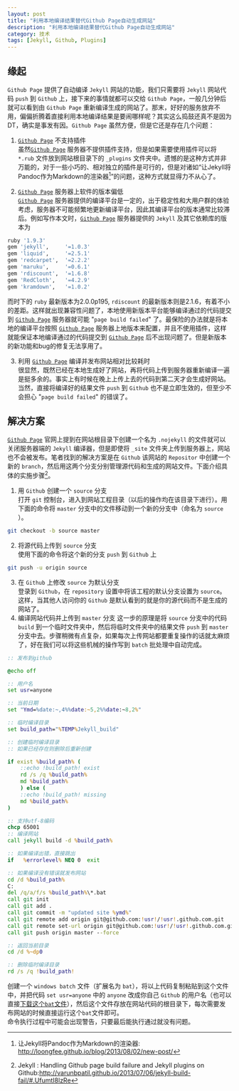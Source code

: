 ```yaml
---
layout: post
title: "利用本地编译结果替代Github Page自动生成网站"
description: "利用本地编译结果替代Github Page自动生成网站"
category: 技术
tags: [Jekyll, Github, Plugins]
---
```


## 缘起
`Github Page` 提供了自动编译 `Jekyll` 网站的功能，我们只需要将 `Jekyll` 网站代码 `push` 到 `Github` 上，接下来的事情就都可以交给 `Github Page`，一般几分钟后就可以看到由 `Github Page` 重新编译生成的网站了。那末，好好的服务放弃不用，偏偏折腾着直接利用本地编译结果是要闹哪样呢？其实这么捣鼓还真不是因为DT，确实是事发有因。`Github Page` 虽然方便，但是它还是存在几个问题：

1. [`Github Page`] 不支持插件  
虽然[`Github Page`] 服务器不提供插件支持，但是如果需要使用插件可以将 `*.rub` 文件放到网站根目录下的 `_plugins` 文件夹中。遗憾的是这种方式并非万能的，对于一些小巧的、相对独立的插件是可行的，但是对诸如“让Jekyll将Pandoc作为Markdown的渲染器[^loong]”的问题，这种方式就显得力不从心了。

2. [`Github Page`] 服务器上软件的版本偏低  
[`Github Page`] 服务器提供的编译平台是一定的，出于稳定性和大用户群的体验考虑，服务器不可能频繁地更新编译平台，因此其编译平台的版本通常比较滞后。例如写作本文时，[`Github Page`] 服务器提供的 `Jekyll` 及其它依赖库的版本为

~~~~ bash
ruby '1.9.3'
gem 'jekyll',     '=1.0.3'
gem 'liquid',     '=2.5.1'
gem 'redcarpet',  '=2.2.2'
gem 'maruku',     '=0.6.1'
gem 'rdiscount',  '=1.6.8'
gem 'RedCloth',   '=4.2.9'
gem 'kramdown',   '=1.0.2'
~~~~

而时下的 `ruby` 最新版本为2.0.0p195, `rdiscount` 的最新版本则是2.1.6，有着不小的差距。这样就出现兼容性问题了，本地使用新版本平台能够编译通过的代码提交到 [`Github Page`] 服务器就可能 "`page build failed`" 了。最保险的办法就是将本地的编译平台按照 [`Github Page`] 服务器上地版本来配置，并且不使用插件，这样就能保证本地编译通过的代码提交到 [`Github Page`] 后不出现问题了。但是新版本的新功能和bug的修复无法享用了。

3. 利用 [`Github Page`] 编译并发布网站相对比较耗时   
很显然，既然已经在本地生成好了网站，再将代码上传到服务器重新编译一遍是挺多余的。事实上有时候在晚上上传上去的代码到第二天才会生成好网站。当然，直接将编译好的结果文件 `push` 到 `Github` 也不是立即生效的，但至少不会担心 "`page build failed`" 的错误了。

## 解决方案
[`Github Page`] 官网上提到在网站根目录下创建一个名为 `.nojekyll` 的文件就可以关闭服务器端的 `Jekyll` 编译器，但是即使将 `_site` 文件夹上传到服务器上，网站也不会被发布。笔者找到的解决方案是在 `Github` 该网站的 `Repositor` 中创建一个新的 `branch`，然后用这两个分支分别管理源代码和生成的网站文件。下面介绍具体的实施步骤[^varn]。  
1. 用 `Github` 创建一个 `source` 分支  
打开 `git` 控制台，进入到网站工程目录（以后的操作均在该目录下进行）。用下面的命令将 `master` 分支中的文件移动到一个新的分支中（命名为 `source` ）。

~~~~ bash
git checkout -b source master
~~~~
 
2. 将源代码上传到 `source` 分支  
使用下面的命令将这个新的分支 `push` 到 `Github` 上

~~~~ bash
git push -u origin source
~~~~

3. 在 `Github` 上修改 `source` 为默认分支  
登录到 `Github`，在 `repository` 设置中将该工程的默认分支设置为 `source`。这样，当其他人访问你的 `Github` 是默认看到的就是你的源代码而不是生成的网站了。   
4. 编译网站代码并上传到 `master` 分支
这一步的原理是将 `source` 分支中的代码 `build` 到一个临时文件夹中，然后将临时文件夹中的结果文件 `push` 到 `master` 分支中去。步骤稍微有点复杂，如果每次上传网站都要重复操作的话就太麻烦了，好在我们可以将这些机械的操作写到 `batch` 批处理中自动完成。



~~~~ bat
:: 发布到github

@echo off

:: 用户名
set usr=anyone

:: 当前日期
set "Ymd=%date:~,4%%date:~5,2%%date:~8,2%"

:: 临时编译目录
set build_path="%TEMP%Jekyll_build"

:: 创建临时编译目录
:: 如果已经存在则删除后重新创建

if exist %build_path% (
    ::echo !build_path! exist
    rd /s /q %build_path%
    md %build_path%
    ) else (
    ::echo !build_path! missing
    md %build_path%
)

:: 支持utf-8编码
chcp 65001
:: 编译网站
call jekyll build -d %build_path%

:: 如果编译出错，直接跳出
if   %errorlevel% NEQ 0  exit

:: 如果编译没有错误就发布网站
cd /d %build_path%
C:
del /q/a/f/s %build_path%\*.bat
call git init
call git add .
call git commit -m "updated site %ymd%"
call git remote add origin git@github.com:!usr!/!usr!.github.com.git
call git remote set-url origin git@github.com:!usr!/!usr!.github.com.git
call git push origin master --force

:: 返回当前目录
cd /d %~dp0

:: 删除临时编译目录
rd /s /q !build_path!
~~~~

创建一个 `windows batch` 文件（扩展名为 `bat`），将以上代码复制粘贴到这个文件中，并把代码 `set usr=anyone` 中的 `anyone` 改成你自己 `Github` 的用户名（也可以直接[下载这个`bat`文件](/assets/share/publish.bat)），然后这个文件存放在网站代码的根目录下，每次需要发布网站的时候直接运行这个`bat`文件即可。  
命令执行过程中可能会出现警告，只要最后能执行通过就没有问题。


[`Github Page`]: http://pages.github.com/ ""

[^varn]: Jekyll : Handling Github page build failure and Jekyll plugins on Github:<http://varunbpatil.github.io/2013/07/06/jekyll-build-fail/#.UfumtI8lzRe>

[^loong]:  让Jekyll将Pandoc作为Markdown的渲染器: <http://loongfee.github.io/blog/2013/08/02/new-post/>